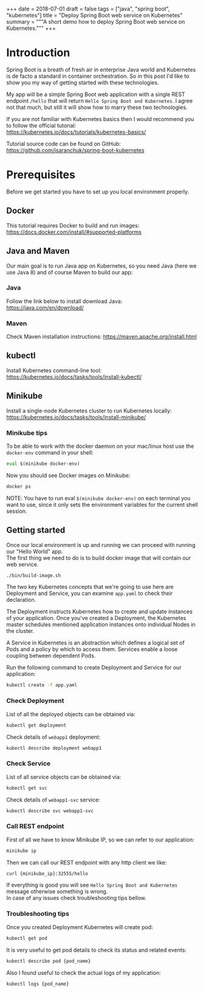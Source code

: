 +++
date = 2018-07-01
draft = false
tags = ["java", "spring boot", "kubernetes"]
title = "Deploy Spring Boot web service on Kubernetes"
summary = """A short demo how to deploy Spring Boot web service on Kubernetes."""
+++

# Introduction
Spring Boot is a breath of fresh air in enterprise Java world and Kubernetes is de facto a standard in container orchestration.
So in this post I'd like to show you my way of getting started with these technologies.

My app will be a simple Spring Boot web application with a single REST endpoint `/hello` that will return `Hello Spring Boot and Kubernetes`.
I agree not that much, but still it will show how to marry these two technologies.

If you are not familiar with Kubernetes basics then I would recommend you to follow the official tutorial:
https://kubernetes.io/docs/tutorials/kubernetes-basics/

Tutorial source code can be found on GitHub: https://github.com/isaranchuk/spring-boot-kubernetes

# Prerequisites
Before we get started you have to set up you local environment properly.

## Docker
This tutorial requires Docker to build and run images:
https://docs.docker.com/install/#supported-platforms

## Java and Maven
Our main goal is to run Java app on Kubernetes, so you need Java (here we use Java 8) and of course Maven to build our app:

### Java
Follow the link below to install download Java:
https://java.com/en/download/

### Maven
Check Maven installation instructions:
https://maven.apache.org/install.html

## kubectl
Install Kubernetes command-line tool:  
https://kubernetes.io/docs/tasks/tools/install-kubectl/

## Minikube
Install a single-node Kubernetes cluster to run Kubernetes locally:  
https://kubernetes.io/docs/tasks/tools/install-minikube/

### Minikube tips
To be able to work with the docker daemon on your mac/linux host use the `docker-env` command in your shell:
```bash
eval $(minikube docker-env)
```
Now you should see Docker images on Minikube:
```bash
docker ps
```

NOTE: You have to run eval `$(minikube docker-env)` on each terminal you want to use, since it only sets the environment variables for the current shell session.

## Getting started
Once our local environment is up and running we can proceed with running our "Hello World" app.  
The first thing we need to do is to build docker image that will contain our web service.

```bash
./bin/build-image.sh
```

The two key Kubernetes concepts that we're going to use here are Deployment and Service, you can examine `app.yaml` to check their declaration.  

The Deployment instructs Kubernetes how to create and update instances of your application. Once you've created a Deployment, the Kubernetes master schedules mentioned application instances onto individual Nodes in the cluster.

A Service in Kubernetes is an abstraction which defines a logical set of Pods and a policy by which to access them. Services enable a loose coupling between dependent Pods.

Run the following command to create Deployment and Service for our application:
```bash
kubectl create -f app.yaml
```

### Check Deployment
List of all the deployed objects can be obtained via:

```bash
kubectl get deployment
```

Check details of `webapp1` deployment:

```bash
kubectl describe deployment webapp1
```

### Check Service
List of all service objects can be obtained via:

```bash
kubectl get svc
```

Check details of `webapp1-svc` service:
```bash
kubectl describe svc webapp1-svc
```

### Call REST endpoint
First of all we have to know Minikube IP, so we can refer to our application:

```bash
minikube ip
```

Then we can call our REST endpoint with any http client we like:
```bash
curl {minikube_ip}:32555/hello
```
If everything is good you will see `Hello Spring Boot and Kubernetes` message otherwise something is wrong.  
In case of any issues check troubleshooting tips bellow.

### Troubleshooting tips
Once you created Deployment Kubernetes will create pod:
```bash
kubectl get pod
```
It is very useful to get pod details to check its status and related events:
```bash
kubectl describe pod {pod_name}
```

Also I found useful to check the actual logs of my application:
```bash
kubectl logs {pod_name}
```
